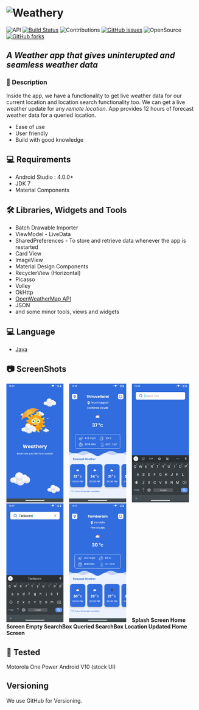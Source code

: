 # ![Weathery](https://github.com/SrinivasanJayakumarr/Weathery-Weather_App/master)

![API](https://img.shields.io/badge/API-23%2B-brightgreen.svg?style=flat) [![Build Status](https://travis-ci.org/joemccann/dillinger.svg?branch=master)](https://travis-ci.org/joemccann/dillinger) ![Contributions](https://img.shields.io/badge/contributions-welcome-brightgreen.svg?style=flat) [![GitHub issues](https://img.shields.io/github/issues/SrinivasanJayakumarr/Weathery-Weather_App)](https://github.com/SrinivasanJayakumarr/Weathery-Weather_App/issues) ![OpenSource](https://img.shields.io/badge/OpenSource-YES-brightgreen) [![GitHub forks](https://img.shields.io/github/forks/SrinivasanJayakumarr/Weathery-Weather_App)](https://github.com/SrinivasanJayakumarr/Weathery-Weather_App/network)

## _A Weather app that gives uninterupted and seamless weather data_


### :scroll: Description

Inside the app, we have a functionality to get live weather data for our current location and location search functionality too. We can get a live weather update
for any _remote location_. App provides 12 hours of forecast weather data for a queried location.

- Ease of use
- User friendly
- Build with  good knowledge

## :computer: Requirements

- Android Studio : 4.0.0+
- JDK 7
- Material Components 

## :hammer_and_wrench: Libraries, Widgets and Tools

- Batch Drawable Importer
- ViewModel - LiveData
- SharedPreferences - To store and retrieve data whenever the app is restarted
- Card View
- ImageView
- Material Design Components
- RecyclerView (Horizontal)
- Picasso
- Volley
- OkHttp
- <a href="https://openweathermap.org/api" target="_blank">OpenWeatherMap API</a>
- JSON
- and some minor tools, views and widgets

## :computer: Language

- <a href="https://docs.oracle.com/en/java/javase/index.html" target="_blank">Java</a>

## :camera: ScreenShots

<span align="center">
  <img src="https://github.com/SrinivasanJayakumarr/Weathery-Weather_App/blob/master/ScreenShots/splashScreen.png" width="150">
  <b>&ensp;</b>
  <img src="https://github.com/SrinivasanJayakumarr/Weathery-Weather_App/blob/master/ScreenShots/homeScreen.png" width="150">
  <b>&ensp;</b>
  <img src="https://github.com/SrinivasanJayakumarr/Weathery-Weather_App/blob/master/ScreenShots/emptySearchBox.png" width="150">
  <b>&ensp;</b>
  <img src="https://github.com/SrinivasanJayakumarr/Weathery-Weather_App/blob/master/ScreenShots/queriedSearchBox.png" width="150">
  <b>&ensp;</b>
  <img src="https://github.com/SrinivasanJayakumarr/Weathery-Weather_App/blob/master/ScreenShots/homeQuried.png" width="150">
  <b>&ensp;</b>
</span>

<span align="left">
  <b> Splash Screen </b>
  <b> Home Screen </b>
  <b> Empty SearchBox </b>
  <b> Queried SearchBox </b>
  <b> Location Updated Home Screen </b>
</span>

## :iphone: Tested

Motorola One Power Android V10 (stock UI)

## Versioning
We use GitHub for Versioning.
